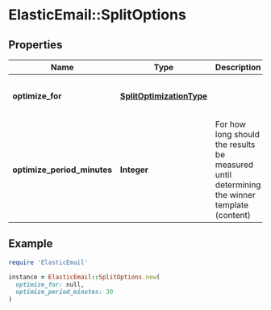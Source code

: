# ElasticEmail::SplitOptions

## Properties

| Name | Type | Description | Notes |
| ---- | ---- | ----------- | ----- |
| **optimize_for** | [**SplitOptimizationType**](SplitOptimizationType.md) |  | [optional][default to &#39;Opens&#39;] |
| **optimize_period_minutes** | **Integer** | For how long should the results be measured until determining the winner template (content) | [optional] |

## Example

```ruby
require 'ElasticEmail'

instance = ElasticEmail::SplitOptions.new(
  optimize_for: null,
  optimize_period_minutes: 30
)
```

